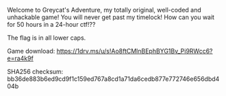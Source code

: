 Welcome to Greycat's Adventure, my totally original, well-coded and unhackable game! You will never get past my timelock! How can you wait for 50 hours in a 24-hour ctf!??

The flag is in all lower caps.

Game download: https://1drv.ms/u/s!Ao8ftCMlnBEphBYG1Bv_Pi9RWcc6?e=ra4k9f

SHA256 checksum: bb36de883b6ed9cd9f1c159ed767a8cd1a71da6cedb877e772746e656dbd404b
